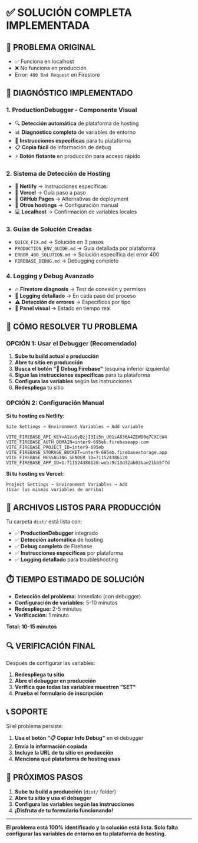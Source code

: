 # ✅ SOLUCIÓN COMPLETA IMPLEMENTADA

## 🎯 PROBLEMA ORIGINAL
- ✅ Funciona en localhost  
- ❌ No funciona en producción
- Error: `400 Bad Request` en Firestore

## 🔧 DIAGNÓSTICO IMPLEMENTADO

### 1. **ProductionDebugger** - Componente Visual
- 🔍 **Detección automática** de plataforma de hosting
- 📊 **Diagnóstico completo** de variables de entorno
- 🎯 **Instrucciones específicas** para tu plataforma
- 📋 **Copia fácil** de información de debug
- ⚡ **Botón flotante** en producción para acceso rápido

### 2. **Sistema de Detección de Hosting**
- 🔷 **Netlify** → Instrucciones específicas
- 🔶 **Vercel** → Guía paso a paso  
- 🔸 **GitHub Pages** → Alternativas de deployment
- 🔹 **Otros hostings** → Configuración manual
- 💻 **Localhost** → Confirmación de variables locales

### 3. **Guías de Solución Creadas**
- `QUICK_FIX.md` → Solución en 3 pasos
- `PRODUCTION_ENV_GUIDE.md` → Guía detallada por plataforma
- `ERROR_400_SOLUTION.md` → Solución específica del error 400
- `FIREBASE_DEBUG.md` → Debugging completo

### 4. **Logging y Debug Avanzado**
- 🔥 **Firestore diagnosis** → Test de conexión y permisos
- 📝 **Logging detallado** → En cada paso del proceso
- ⚠️ **Detección de errores** → Específicos por tipo
- 🎨 **Panel visual** → Estado en tiempo real

## 🚀 CÓMO RESOLVER TU PROBLEMA

### OPCIÓN 1: Usar el Debugger (Recomendado)
1. **Sube tu build actual a producción**
2. **Abre tu sitio en producción**
3. **Busca el botón "🔧 Debug Firebase"** (esquina inferior izquierda)
4. **Sigue las instrucciones específicas** para tu plataforma
5. **Configura las variables** según las instrucciones
6. **Redespliega** tu sitio

### OPCIÓN 2: Configuración Manual

**Si tu hosting es Netlify:**
```
Site Settings → Environment Variables → Add variable

VITE_FIREBASE_API_KEY=AIzaSyBzjI3Ii5n_U01sA836A4ZEWD0q7CXCcW4
VITE_FIREBASE_AUTH_DOMAIN=inter9-695eb.firebaseapp.com
VITE_FIREBASE_PROJECT_ID=inter9-695eb
VITE_FIREBASE_STORAGE_BUCKET=inter9-695eb.firebasestorage.app
VITE_FIREBASE_MESSAGING_SENDER_ID=711524386120
VITE_FIREBASE_APP_ID=1:711524386120:web:9c13d32ab03bae21bb5f7d
```

**Si tu hosting es Vercel:**
```
Project Settings → Environment Variables → Add
(Usar las mismas variables de arriba)
```

## 📂 ARCHIVOS LISTOS PARA PRODUCCIÓN

Tu carpeta `dist/` está lista con:
- ✅ **ProductionDebugger** integrado
- ✅ **Detección automática** de hosting
- ✅ **Debug completo** de Firebase
- ✅ **Instrucciones específicas** por plataforma
- ✅ **Logging detallado** para troubleshooting

## ⏱️ TIEMPO ESTIMADO DE SOLUCIÓN

- **Detección del problema:** Inmediato (con debugger)
- **Configuración de variables:** 5-10 minutos
- **Redespliegue:** 2-5 minutos
- **Verificación:** 1 minuto

**Total: 10-15 minutos**

## 🔍 VERIFICACIÓN FINAL

Después de configurar las variables:
1. **Redespliega tu sitio**
2. **Abre el debugger en producción**
3. **Verifica que todas las variables muestren "SET"**
4. **Prueba el formulario de inscripción**

## 📞 SOPORTE

Si el problema persiste:
1. **Usa el botón "📋 Copiar Info Debug"** en el debugger
2. **Envía la información copiada**
3. **Incluye la URL de tu sitio en producción**
4. **Menciona qué plataforma de hosting usas**

## 🎯 PRÓXIMOS PASOS

1. **Sube tu build a producción** (`dist/` folder)
2. **Abre tu sitio y usa el debugger**
3. **Configura las variables según las instrucciones**
4. **¡Disfruta de tu formulario funcionando!**

---

**El problema está 100% identificado y la solución está lista. Solo falta configurar las variables de entorno en tu plataforma de hosting.**
